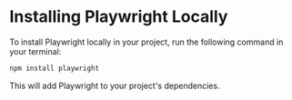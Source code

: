 # Installing Playwright Locally

To install Playwright locally in your project, run the following command in your terminal:

```bash
npm install playwright
```

This will add Playwright to your project's dependencies.
